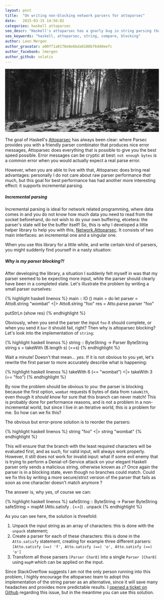 ```yaml
---
layout: post
title:  "On writing non-blocking network parsers for attoparsec"
date:   2015-03-15 14:56:02
categories: haskell attoparsec
seo_descr: "Haskell's attoparsec has a gnarly bug in string parsing that makes it block unnecessarily. What follows is a workaround for this bug."
seo_keywords: "haskell, attoparsec, string, compare, blocking"
author: Leon Mergen
author_gravatar: a00ff1a0178e0e6bda0108bf6d40eefc
author_facebook: lmergen
author_github: solatis
---
```

<img src='/images/posts/blog1.jpg' class='blogimage' title='Choosing branches' />

The goal of Haskell's [Attoparsec](https://hackage.haskell.org/package/attoparsec) has always been clear: where Parsec provides you with a friendly parser combinator that produces nice error messages, Attoparsec does everything that is possible to give you the best speed possible. Error messages can be cryptic at best: `not enough bytes` is a common error when you would actually expect a real parse error.

However, when you are able to live with that, Attoparsec does bring real advantages: personally I do not care about raw parser performance *that* much, but this goal for best performance has had another more interesting effect: it supports incremental parsing.

##### Incremental parsing
Incremental parsing is ideal for network related programming, where data comes in and you do not know how much data you need to read from the socket beforehand, do not wish to do your own buffering, etcetera: the parser's state will be the buffer itself! So, this is why I developed a little helper library to help you with this, [Network.Attoparsec](http://hackage.haskell.org/package/network-attoparsec). It consists of two main interfaces: an incremental one and a singular one.

When you use this library for a little while, and write certain kind of parsers, you might suddenly find yourself in a nasty situation:

##### Why is my parser blocking?!

After developing the library, a situation I suddenly felt myself in was that my parser seemed to be expecting more input, while the parser should clearly have been in a completed state. Let's illustrate the problem by writing a small parser ourselves:

{% highlight haskell linenos %}
main :: IO ()
main = do
  let parser = Atto8.string "wombat" <|> Atto8.string "foo"
      res    = Atto.parse parser "foo"

  putStrLn (show res)
{% endhighlight %}

Obviously, when you send the parser the input `foo` it should complete, or when you send it `bar` it should fail, right? Then why is attoparsec blocking? Let's look into the implementation of `string`:

{% highlight haskell linenos %}
string :: ByteString -> Parser ByteString
string s = takeWith (B.length s) (==s)
{% endhighlight %}

Wait a minute! Doesn't that mean... *yes*. If it is not obvious to you yet, let's rewrite the first parser to more accurately describe what is happening:

{% highlight haskell linenos %}
takeWith 6 (== "wombat") <|> takeWith 3 (== "foo")
{% endhighlight %}

By now the problem should be obvious to you: the parser is blocking because the first option, `wombat` requests 6 bytes of data from `takeWith`, even though it *should* know for sure that this branch can never match! This is probably done for performance reasons, and is not a problem in a non-incremental world, but since I live in an iterative world, this *is* a problem for me. So how can we fix this?

The obvious but error-prone solution is to reorder the parsers:

{% highlight haskell linenos %}
string "foo" <|> string "wombat"
{% endhighlight %}

This will ensure that the branch with the least required characters will be evaluated first, and as such, for valid input, will always work properly. However, it still does not work for invalid input: what if some evil enemy that is trying to perform a Denial-of-Service attack on your elegant Haskell parser only sends a malicious string, otherwise known as `z`? Once again the parser is in a blocking state, even though no branches could match. Could we fix this by writing a more secure/strict version of the parser that fails as soon as one character doesn't match anymore ?

The answer is, why yes, of course we can:

{% highlight haskell linenos %}
safeString :: ByteString -> Parser ByteString
safeString = mapM (Atto.satisfy . (==)) . unpack
{% endhighlight %}

As you can see here, the solution is threefold:

1. Unpack the input string as an array of characters: this is done with the `unpack` statement;
2. Create a parser for each of these characters: this is done in the `Atto.satisfy` statement, creating for example three different parsers: `[Atto.satisfy (==) 'f', Atto.satisfy (==) 'o', Atto.satisfy (==) 'o']`
3. Transform all those parsers `[Parser Char8]` into a single `Parser [Char8]` using `mapM` which can be applied on the input.

Since StackOverflow suggests I am not the only person running into this problem, I highly encourage the attoparsec team to adopt this implementation of the string parser as an alternative, since it will save many headaches and provides more predictable results. I [opened a ticket on Github](https://github.com/bos/attoparsec/issues/97) regarding this issue, but in the meantime you can use this solution.
